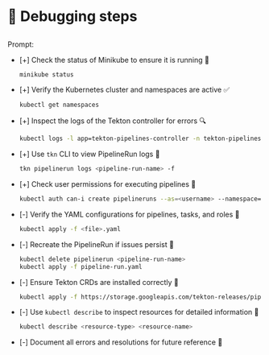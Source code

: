 # 🐞 Debugging steps
##
Prompt:
- [+] Check the status of Minikube to ensure it is running 🐳
    ```bash
    minikube status
    ```
- [+] Verify the Kubernetes cluster and namespaces are active ✅
    ```bash
    kubectl get namespaces
    ```
- [+] Inspect the logs of the Tekton controller for errors 🔍
    ```bash
    kubectl logs -l app=tekton-pipelines-controller -n tekton-pipelines
    ```
- [+] Use `tkn` CLI to view PipelineRun logs 📜
    ```bash
    tkn pipelinerun logs <pipeline-run-name> -f
    ```
- [+] Check user permissions for executing pipelines 🔐
    ```bash
    kubectl auth can-i create pipelineruns --as=<username> --namespace=default
    ```
- [-] Verify the YAML configurations for pipelines, tasks, and roles 📄
    ```bash
    kubectl apply -f <file>.yaml
    ```
- [-] Recreate the PipelineRun if issues persist 🔄
    ```bash
    kubectl delete pipelinerun <pipeline-run-name>
    kubectl apply -f pipeline-run.yaml
    ```
- [-] Ensure Tekton CRDs are installed correctly 🔧
    ```bash
    kubectl apply -f https://storage.googleapis.com/tekton-releases/pipeline/latest/release.yaml
    ```
- [-] Use `kubectl describe` to inspect resources for detailed information 🧐
    ```bash
    kubectl describe <resource-type> <resource-name>
    ```
- [-] Document all errors and resolutions for future reference 📝
